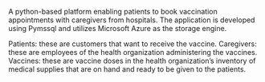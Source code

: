 A python-based platform enabling patients to book vaccination appointments with caregivers from hospitals. The application is developed using Pymssql and utilizes Microsoft Azure as the storage engine.

Patients: these are customers that want to receive the vaccine.
Caregivers: these are employees of the health organization administering the vaccines.
Vaccines: these are vaccine doses in the health organization’s inventory of medical supplies that are on hand and ready to be given to the patients.
